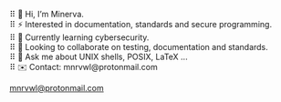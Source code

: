 ⠿ 🪬 Hi, I’m Minerva.  
⠿ ⚡️ Interested in documentation, standards and secure programming.  
⠿ 🌱 Currently learning cybersecurity.  
⠿ 🚀 Looking to collaborate on testing, documentation and standards.  
⠿ 💬 Ask me about UNIX shells, POSIX, LaTeX ...  
⠿ ✉️ Contact: &#109;&#110;&#114;&#118;&#119;&#108;&#64;&#112;&#114;&#111;&#116;&#111;&#110;&#109;&#97;&#105;&#108;&#46;&#99;&#111;&#109;

<p>
<a href="mailto:&#109;&#110;&#114;&#118;&#119;&#108;&#64;&#112;&#114;&#111;&#116;&#111;&#110;&#109;&#97;&#105;&#108;&#46;&#99;&#111;&#109;">&#109;&#110;&#114;&#118;&#119;&#108;&#64;&#112;&#114;&#111;&#116;&#111;&#110;&#109;&#97;&#105;&#108;&#46;&#99;&#111;&#109;</a>
</p>
